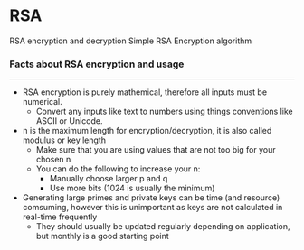 # RSA
RSA encryption and decryption
Simple RSA Encryption algorithm 

### Facts about RSA encryption and usage

***

- RSA encryption is purely mathemical, therefore all inputs must be numerical.  
  - Convert any inputs like text to numbers using things conventions like ASCII or Unicode.  
- n is the maximum length for encryption/decryption, it is also called modulus or key length
  - Make sure that you are using values that are not too big for your chosen n
  - You can do the following to increase your n:
    - Manually choose larger p and q
    - Use more bits (1024 is usually the minimum)
- Generating large primes and private keys can be time (and resource) comsuming, however this is unimportant as keys are not calculated in real-time frequently
  - They should usually be updated regularly depending on application, but monthly is a good starting point
